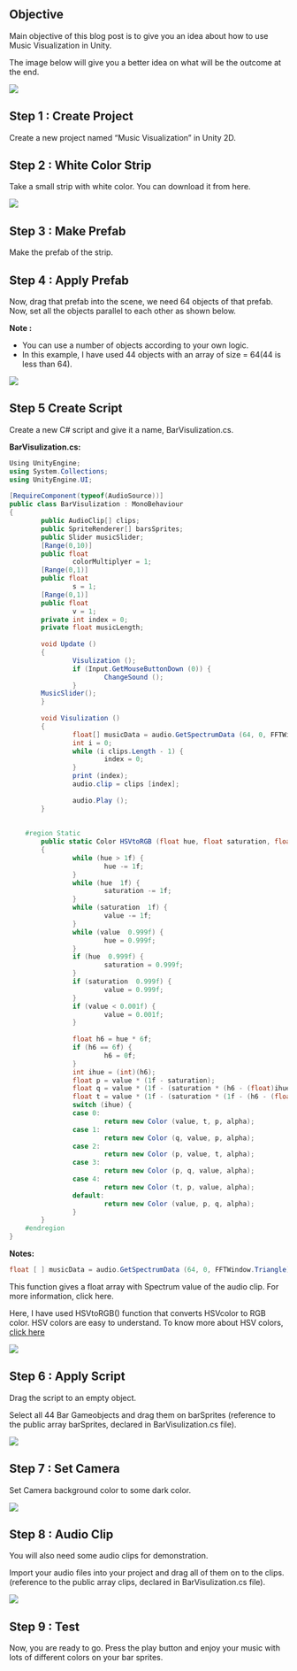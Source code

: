 ## Objective
Main objective of this blog post is to give you an idea about how to use Music Visualization in Unity.

The image below will give you a better idea on what will be the outcome at the end. 

![](http://www.theappguruz.com/app/uploads/2015/06/music-edit-300x188.png)

## Step 1 : Create Project

Create a new project named “Music Visualization” in Unity 2D.

## Step 2 : White Color Strip

Take a small strip with white color.
You can download it from here.

![](http://www.theappguruz.com/app/uploads/2015/06/bar-300x136.png)


## Step 3 : Make Prefab

Make the prefab of the strip.

## Step 4 : Apply Prefab

Now, drag that prefab into the scene, we need 64 objects of that prefab.
Now, set all the objects parallel to each other as shown below.

**Note :**
- You can use a number of objects according to your own logic.
- In this example, I have used 44 objects with an array of size = 64(44 is less than 64).

![](http://www.theappguruz.com/app/uploads/2015/06/sound-edit-300x268.png)

## Step 5 Create Script

Create a new C# script and give it a name, BarVisulization.cs.

**BarVisulization.cs:**
```csharp
Using UnityEngine;
using System.Collections;
using UnityEngine.UI;
 
[RequireComponent(typeof(AudioSource))]
public class BarVisulization : MonoBehaviour
{
        public AudioClip[] clips;
        public SpriteRenderer[] barsSprites;
        public Slider musicSlider;
        [Range(0,10)]
        public float
                colorMultiplyer = 1;
        [Range(0,1)]    
        public float
                s = 1;
        [Range(0,1)]
        public float
                v = 1;
        private int index = 0;
        private float musicLength;
    
        void Update ()
        {
                Visulization ();
                if (Input.GetMouseButtonDown (0)) {
                        ChangeSound ();
                }
        MusicSlider();
        }
 
        void Visulization ()
        {
                float[] musicData = audio.GetSpectrumData (64, 0, FFTWindow.Triangle);
                int i = 0;
                while (i clips.Length - 1) {
                        index = 0;
                }
                print (index);
                audio.clip = clips [index];    
                
                audio.Play ();
        }
 
 
    #region Static
        public static Color HSVtoRGB (float hue, float saturation, float value, float alpha)
        {
                while (hue > 1f) {
                        hue -= 1f;
                }
                while (hue  1f) {
                        saturation -= 1f;
                }
                while (saturation  1f) {
                        value -= 1f;
                }
                while (value  0.999f) {
                        hue = 0.999f;
                }
                if (hue  0.999f) {
                        saturation = 0.999f;
                }
                if (saturation  0.999f) {
                        value = 0.999f;
                }
                if (value < 0.001f) {
                        value = 0.001f;
                }
        
                float h6 = hue * 6f;
                if (h6 == 6f) {
                        h6 = 0f;
                }
                int ihue = (int)(h6);
                float p = value * (1f - saturation);
                float q = value * (1f - (saturation * (h6 - (float)ihue)));
                float t = value * (1f - (saturation * (1f - (h6 - (float)ihue))));
                switch (ihue) {
                case 0:
                        return new Color (value, t, p, alpha);
                case 1:
                        return new Color (q, value, p, alpha);
                case 2:
                        return new Color (p, value, t, alpha);
                case 3:
                        return new Color (p, q, value, alpha);
                case 4:
                        return new Color (t, p, value, alpha);
                default:
                        return new Color (value, p, q, alpha);
                }
        }
    #endregion
}
```

**Notes:**

```csharp
float [ ] musicData = audio.GetSpectrumData (64, 0, FFTWindow.Triangle);
```

This function gives a float array with Spectrum value of the audio clip. For more information, click here.

Here, I have used HSVtoRGB() function that converts HSVcolor to RGB color.
HSV colors are easy to understand. To know more about HSV colors, [click here](http://docs.unity3d.com/ScriptReference/AudioSource.GetSpectrumData.html)

![](http://www.theappguruz.com/app/uploads/2015/06/untitled-300x154.png)

## Step 6 : Apply Script

Drag the script to an empty object.

Select all 44 Bar Gameobjects and drag them on barSprites (reference to the public array barSprites, declared in BarVisulization.cs file).

![](http://www.theappguruz.com/app/uploads/2015/06/main-camera-left-right-300x194.png)

## Step 7 : Set Camera

Set Camera background color to some dark color. 

![](http://www.theappguruz.com/app/uploads/2015/06/game-300x202.png)

## Step 8 : Audio Clip

You will also need some audio clips for demonstration.

Import your audio files into your project and drag all of them on to the clips. (reference to the public array clips, declared in BarVisulization.cs file). 

![](http://www.theappguruz.com/app/uploads/2015/06/bar-visulaization-300x142.png)

## Step 9 : Test

Now, you are ready to go. Press the play button and enjoy your music with lots of different colors on your bar sprites.
